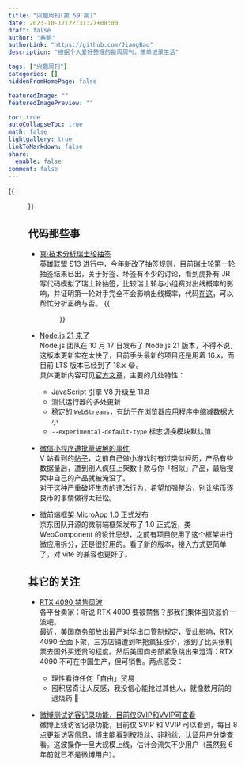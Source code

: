 ```yaml
---
title: "兴趣周刊(第 59 期)"
date: 2023-10-17T22:31:27+08:00
draft: false
author: "酱鲍"
authorLink: "https://github.com/JiangBao"
description: "根据个人爱好整理的每周周刊，简单记录生活"

tags: ["兴趣周刊"]
categories: []
hiddenFromHomePage: false

featuredImage: ""
featuredImagePreview: ""

toc: true
autoCollapseToc: true
math: false
lightgallery: true
linkToMarkdown: false 
share:
  enable: false
comment: false
---
```


<!--more-->
{{<figure src="https://jiangbao-1258001083.cos.ap-shanghai.myqcloud.com/jingshan1014.jpg" title="径山古道偶遇采蜜的蝴蝶">}}

## 代码那些事
* [真·技术分析瑞士轮抽签](https://m.hupu.com/bbs-share/62508080.html?share=share&euid=DFLitQFrO72B6OQctKiyIy4Fp7SOqdp6Bh8lvCbk/YM=&cid=139609826)  
英雄联盟 S13 进行中，今年新改了抽签规则，目前瑞士轮第一轮抽签结果已出，关于好签、坏签有不少的讨论，看到虎扑有 JR 写代码模拟了瑞士轮抽签，比较瑞士轮与小组赛对出线概率的影响，并证明第一轮对手完全不会影响出线概率，代码[在这](https://github.com/fudanchenjiahao/SwissGame)，可以帮忙分析正确与否。
{{<figure src="https://jiangbao-1258001083.cos.ap-shanghai.myqcloud.com/293fddf0-18c7-4f68-8714-0ca5a6dbd99a.jpeg">}}

* [Node.js 21 来了](https://nodejs.org/en/blog/announcements/v21-release-announce)  
Node.js 团队在 10 月 17 日发布了 Node.js 21 版本，不得不说，这版本更新实在太快了，目前手头最新的项目还是用着 16.x，而目前 LTS 版本已经到了 18.x 😂。  
具体更新内容可见[官方文章](https://nodejs.org/en/blog/announcements/v21-release-announce)，主要的几处特性：  
  * JavaScript 引擎 V8 升级至 11.8
  * 测试运行器的多处更新
  * 稳定的 `WebStreams`，有助于在浏览器应用程序中缩减数据大小
  * `--experimental-default-type` 标志切换模块默认值

* [微信小程序遭批量破解的事件](https://developers.weixin.qq.com/community/develop/doc/00048c03f907002ccc7027a926b800)  
V 站看到的[帖子](https://www.v2ex.com/t/982914)，之前自己做小游戏时有过类似经历，产品有些数据量后，遭到别人疯狂上架数十款与你「相似」产品，最后搜索中自己的产品就被淹没了。  
对于这种严重破坏生态的违法行为，希望加强整治，别让劣币逐良币的事情做得太轻松。

* [微前端框架 MicroApp 1.0 正式发布](https://mp.weixin.qq.com/s/Tz4wIrpr10B10r7JWNqZPw)  
京东团队开源的微前端框架发布了 1.0 正式版，类 WebComponent 的设计思想，之前有项目使用了这个框架进行微应用拆分，还是很好用的。看了新的版本，接入方式更简单了，对 vite 的兼容也更好了。

## 其它的关注
* [RTX 4090 禁售风波](https://36kr.com/p/2481326502567814)  
各平台卖家：听说 RTX 4090 要被禁售？那我们集体囤货涨价一波吧。  
最近，美国商务部放出最严对华出口管制规定，受此影响，RTX 4090 全面下架，三方店铺遭到哄抢疯狂涨价，涨到了比买张机票去国外买还贵的程度。然后美国商务部紧急跳出来澄清：RTX 4090 不可在中国生产，但可销售。两点感受：
  * 理性看待任何「自由」贸易  
  * 囤积居奇让人反感，我没信心能抢过其他人，就像数月前的退烧药 🐶

* [微博测试访客记录功能，目前仅SVIP和VVIP可查看](https://www.donews.com/news/detail/8/3741075.html)  
微博上线访客记录功能，目前仅 SVIP 和 VVIP 可以看到，每日 8 点更新访客信息，博主能看到按粉丝、非粉丝、认证用户分类查看。这波操作一旦大规模上线，估计会流失不少用户（虽然我 6 年前就已不是微博用户）。